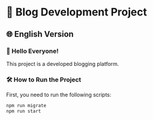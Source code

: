 # 🚀 Blog Development Project

## 🌐 English Version

### 👋 Hello Everyone!
This project is a developed blogging platform.

### 🛠️ How to Run the Project
First, you need to run the following scripts:

```bash
npm run migrate
npm run start